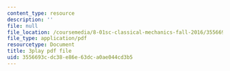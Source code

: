 ```yaml
---
content_type: resource
description: ''
file: null
file_location: /coursemedia/8-01sc-classical-mechanics-fall-2016/3556693cdc38e86e63dca0ae044cd3b5_rd9d0WBFzt8.pdf
file_type: application/pdf
resourcetype: Document
title: 3play pdf file
uid: 3556693c-dc38-e86e-63dc-a0ae044cd3b5
---
```

